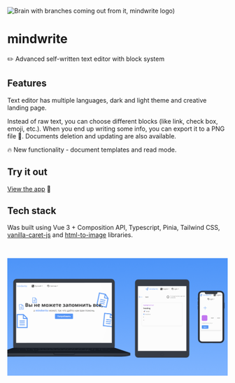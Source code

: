 ![Brain with branches coming out from it, mindwrite logo)](https://github.com/crucials/mindwrite/assets/83793845/7e75c076-5844-409b-8a95-88d5428573d7)

# mindwrite

:pencil2: Advanced self-written text editor with block system

## Features

Text editor has multiple languages, dark and light theme and creative landing page.

Instead of raw text, you can choose different blocks (like link, check box, emoji, etc.). When you end up writing some info, you can export it to a PNG file :floppy_disk:. Documents deletion and updating are also available.

:fire: New functionality - document templates and read mode.

## Try it out

[View the app](https://mindwritee.netlify.app/) :eyes:

## Tech stack

Was built using Vue 3 + Composition API, Typescript, Pinia, Tailwind CSS, [vanilla-caret-js](https://github.com/abhas9/vanilla-caret-js) and [html-to-image](https://github.com/bubkoo/html-to-image) libraries.

⠀

![Application preview](https://github.com/crucials/mindwrite/blob/master/preview.png)
